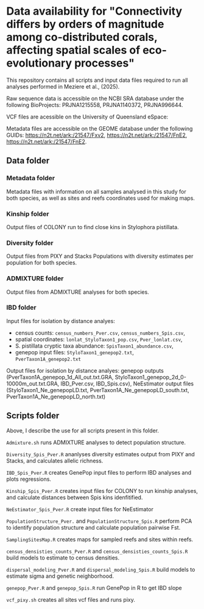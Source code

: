 # Data availability for "Connectivity differs by orders of magnitude among co-distributed corals, affecting spatial scales of eco-evolutionary processes" #

This repository contains all scripts and input data files required to run all analyses performed in Meziere et al., (2025).

Raw sequence data is accessible on the NCBI SRA database under the following BioProjects: PRJNA1215558, PRJNA1140372, PRJNA996644.

VCF files are acessible on the University of Queensland eSpace: <add link>

Metadata files are accessible on the GEOME database under the following GUIDs:  https://n2t.net/ark:/21547/Fxv2, https://n2t.net/ark:/21547/FnE2, https://n2t.net/ark:/21547/FnE2.

## Data folder ##

### Metadata folder ###

Metadata files with information on all samples analysed in this study for both species, as well as sites and reefs coordinates used for making maps.

### Kinship folder ###

Output files of COLONY run to find close kins in Stylophora pistillata.

### Diversity folder ###

Output files from PIXY and Stacks Populations with diversity estimates per population for both species.

### ADMIXTURE folder ###

Output files from ADMIXTURE analyses for both species.

### IBD folder ###

Input files for isolation by distance analyes: 
  * census counts: `census_numbers_Pver.csv`, `census_numbers_Spis.csv`,
  * spatial coordinates: `lonlat_StyloTaxon1_pop.csv`, `Pver_lonlat.csv`,
  * S. pistillata cryptic taxa abundance: `SpisTaxon1_abundance.csv`,
  * genepop input files: `StyloTaxon1_genepop2.txt`, `PverTaxon1A_genepop2.txt`

Output files for isolation by distance analyes: genepop outputs (PverTaxon1A_genepop_1d_All_out.txt.GRA, StyloTaxon1_genepop_2d_0-10000m_out.txt.GRA, IBD_Pver.csv, IBD_Spis.csv), NeEstimator output files (StyloTaxon1_Ne_genepopLD.txt, PverTaxon1A_Ne_genepopLD_south.txt, PverTaxon1A_Ne_genepopLD_north.txt)

## Scripts folder ##

Above, I describe the use for all scripts present in this folder.

`Admixture.sh` runs ADMIXTURE analyses to detect population structure.

`Diversity_Spis_Pver.R` ananlyses diversity estimates output from PIXY and Stacks, and calculates allelic richness.

`IBD_Spis_Pver.R` creates GenePop input files to perform IBD analyses and plots regressions.

`Kinship_Spis_Pver.R` creates input files for COLONY to run kinship analyses, and calculate distances between Spis kins idenfitified.

`NeEstimator_Spis_Pver.R` create input files for NeEstimator

`PopulationStructure_Pver.` and `PopulationStructure_Spis.R` perform PCA to identify population structure and calculate population pairwise Fst.

`SamplingSitesMap.R` creates maps for sampled reefs and sites within reefs.

`census_densisties_counts_Pver.R` and `census_densisties_counts_Spis.R` build models to estimate to census densities.

`dispersal_modeling_Pver.R` and `dispersal_modeling_Spis.R` build models to estimate sigma and genetic neighborhood.

`genepop_Pver.R` and `genepop_Spis.R` run GenePop in R to get IBD slope

`vcf_pixy.sh` creates all sites vcf files and runs pixy.

